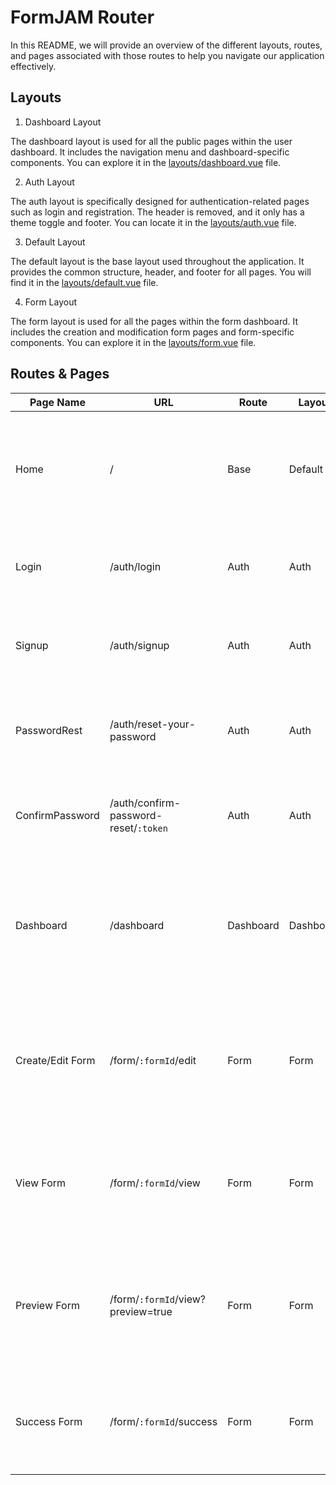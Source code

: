# FormJAM Router

In this README, we will provide an overview of the different layouts, routes, and pages associated with those routes to help you navigate our application effectively.

## Layouts

1. Dashboard Layout

The dashboard layout is used for all the public pages within the user dashboard. It includes the navigation menu and dashboard-specific components. You can explore it in the [layouts/dashboard.vue](../layout/dashboard.vue) file.

2. Auth Layout

The auth layout is specifically designed for authentication-related pages such as login and registration. The header is removed, and it only has a theme toggle and footer. You can locate it in the [layouts/auth.vue](../layout/auth.vue) file.

3. Default Layout

The default layout is the base layout used throughout the application. It provides the common structure, header, and footer for all pages. You will find it in the [layouts/default.vue](../layout/default.vue) file.

4. Form Layout

The form layout is used for all the pages within the form dashboard. It includes the creation and modification form pages and form-specific components. You can explore it in the [layouts/form.vue](../layout/form.vue) file.

## Routes & Pages

| Page Name        | URL                                   | Route     | Layout    | Description                                                                                     |
| ---------------- | ------------------------------------- | --------- | --------- | ----------------------------------------------------------------------------------------------- |
| Home             | /                                     | Base      | Default   | The landing page of the application, providing an overview and welcoming users to the project.  |
| Login            | /auth/login                           | Auth      | Auth      | Allows registered users to log in using their credentials.                                      |
| Signup           | /auth/signup                          | Auth      | Auth      | New users can create an account and sign up for the application.                                |
| PasswordRest     | /auth/reset-your-password             | Auth      | Auth      | Allows users to send reset password instructions to their email                                 |
| ConfirmPassword  | /auth/confirm-password-reset/`:token` | Auth      | Auth      | Users can create a new password to use for the application                                      |
| Dashboard        | /dashboard                            | Dashboard | Dashboard | The dashboard page where registered users can access application-specific features and content. |
| Create/Edit Form | /form/`:formId`/edit                  | Form      | Form      | The form page where registered users can create & edit form-specific features and content.      |
| View Form        | /form/`:formId`/view                  | Form      | Form      | The form page where users can submit form-specific features and content.                        |
| Preview Form     | /form/`:formId`/view?preview=true     | Form      | Form      | The form page where registered users can preview form-specific features and content.            |
| Success Form     | /form/`:formId`/success               | Form      | Form      | The form page where users can view success page after form is submitted                         |
